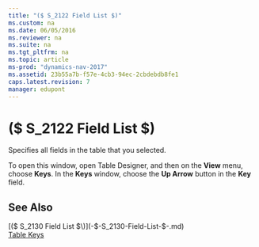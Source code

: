 ```yaml
---
title: "($ S_2122 Field List $)"
ms.custom: na
ms.date: 06/05/2016
ms.reviewer: na
ms.suite: na
ms.tgt_pltfrm: na
ms.topic: article
ms-prod: "dynamics-nav-2017"
ms.assetid: 23b55a7b-f57e-4cb3-94ec-2cbdebdb8fe1
caps.latest.revision: 7
manager: edupont
---
```

# ($ S_2122 Field List $)
Specifies all fields in the table that you selected.  
  
 To open this window, open Table Designer, and then on the **View** menu, choose **Keys**. In the **Keys** window, choose the **Up Arrow** button in the **Key** field.  
  
## See Also  
 [\($ S\_2130 Field List $\)](-$-S_2130-Field-List-$-.md)   
 [Table Keys](Table-Keys.md)